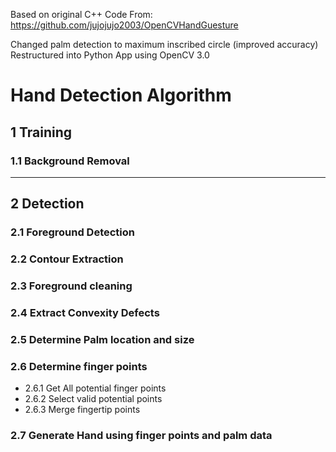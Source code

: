Based on original C++ Code From:
  https://github.com/jujojujo2003/OpenCVHandGuesture

Changed palm detection to maximum inscribed circle (improved accuracy)
Restructured into Python App using OpenCV 3.0


# Hand Detection Algorithm


## 1 Training

### 1.1 Background Removal

----



## 2 Detection

### 2.1 Foreground Detection

### 2.2 Contour Extraction

### 2.3 Foreground cleaning

### 2.4 Extract Convexity Defects

### 2.5 Determine Palm location and size

### 2.6 Determine finger points
- 2.6.1 Get All potential finger points
- 2.6.2 Select valid potential points
- 2.6.3 Merge fingertip points
 
### 2.7 Generate Hand using finger points and palm data

  
  

